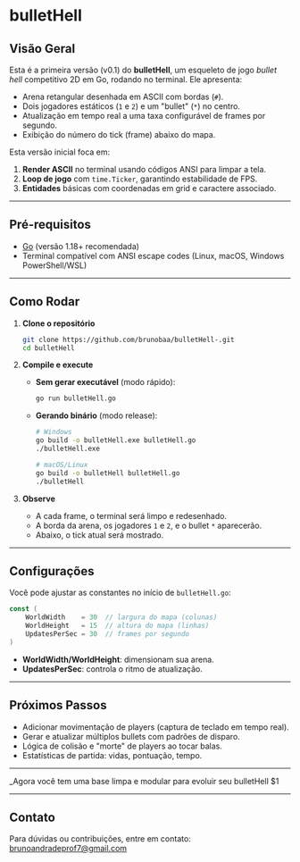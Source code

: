 # bulletHell

## Visão Geral

Esta é a primeira versão (v0.1) do **bulletHell**, um esqueleto de jogo *bullet hell* competitivo 2D em Go, rodando no terminal. Ele apresenta:

* Arena retangular desenhada em ASCII com bordas (`#`).
* Dois jogadores estáticos (`1` e `2`) e um "bullet" (`*`) no centro.
* Atualização em tempo real a uma taxa configurável de frames por segundo.
* Exibição do número do tick (frame) abaixo do mapa.

Esta versão inicial foca em:

1. **Render ASCII** no terminal usando códigos ANSI para limpar a tela.
2. **Loop de jogo** com `time.Ticker`, garantindo estabilidade de FPS.
3. **Entidades** básicas com coordenadas em grid e caractere associado.

---

## Pré-requisitos

* [Go](https://go.dev/dl/) (versão 1.18+ recomendada)
* Terminal compatível com ANSI escape codes (Linux, macOS, Windows PowerShell/WSL)

---

## Como Rodar

1. **Clone o repositório**

   ```bash
   git clone https://github.com/brunobaa/bulletHell-.git
   cd bulletHell
   ```

2. **Compile e execute**

   * **Sem gerar executável** (modo rápido):

     ```bash
     go run bulletHell.go
     ```

   * **Gerando binário** (modo release):

     ```bash
     # Windows
     go build -o bulletHell.exe bulletHell.go
     ./bulletHell.exe

     # macOS/Linux
     go build -o bulletHell bulletHell.go
     ./bulletHell
     ```

3. **Observe**

   * A cada frame, o terminal será limpo e redesenhado.
   * A borda da arena, os jogadores `1` e `2`, e o bullet `*` aparecerão.
   * Abaixo, o tick atual será mostrado.

---

## Configurações

Você pode ajustar as constantes no início de `bulletHell.go`:

```go
const (
    WorldWidth    = 30  // largura do mapa (colunas)
    WorldHeight   = 15  // altura do mapa (linhas)
    UpdatesPerSec = 30  // frames por segundo
)
```

* **WorldWidth/WorldHeight**: dimensionam sua arena.
* **UpdatesPerSec**: controla o ritmo de atualização.

---

## Próximos Passos

* Adicionar movimentação de players (captura de teclado em tempo real).
* Gerar e atualizar múltiplos bullets com padrões de disparo.
* Lógica de colisão e "morte" de players ao tocar balas.
* Estatísticas de partida: vidas, pontuação, tempo.

---

\_Agora você tem uma base limpa e modular para evoluir seu bulletHell \$1

---

## Contato

Para dúvidas ou contribuições, entre em contato: [brunoandradeprof7@gmail.com](mailto:brunoandradeprof7@gmail.com)
